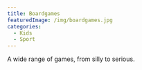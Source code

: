 ```yaml
---
title: Boardgames
featuredImage: /img/boardgames.jpg
categories:
  - Kids
  - Sport
---
```

A wide range of games, from silly to serious.
